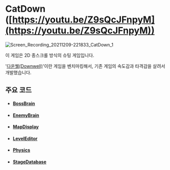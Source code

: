 
# CatDown ([https://youtu.be/Z9sQcJFnpyM](https://youtu.be/Z9sQcJFnpyM))

![Screen_Recording_20211209-221833_CatDown_1](https://user-images.githubusercontent.com/36800639/152974931-25161746-d136-4f57-b35f-e18497a190fa.gif)

이 게임은 2D 종스크롤 방식의 슈팅 게임입니다.

'[다운웰(Downwell)](https://youtu.be/tpDONgfBuzk)'이란 게임을 벤치마킹해서, 기존 게임의 속도감과 타격감을 살려서 개발했습니다.





## 주요 코드
+ #### [BossBrain](https://github.com/ComeBiga/DownWellGame/tree/CatDown_README/DownWell/Assets/1.Scripts/Enemy/Boss/Pattern/README.md)
+ #### [EnemyBrain](https://github.com/ComeBiga/DownWellGame/blob/CatDown_README/DownWell/Assets/99.EnemyEditor/Scripts/README.md)
+ #### [MapDisplay]()
+ #### [LevelEditor](https://github.com/ComeBiga/DownWellGame/tree/CatDown_README/DownWell/Assets/99.LevelEditor/README.md)
+ #### [Physics]()
+ #### [StageDatabase]()
